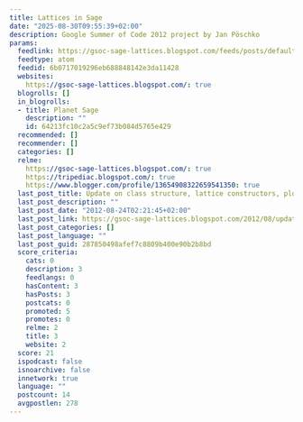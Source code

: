 ```yaml
---
title: Lattices in Sage
date: "2025-08-30T09:55:39+02:00"
description: Google Summer of Code 2012 project by Jan Pöschko
params:
  feedlink: https://gsoc-sage-lattices.blogspot.com/feeds/posts/default
  feedtype: atom
  feedid: 6b0717019296eb688848142e3da11428
  websites:
    https://gsoc-sage-lattices.blogspot.com/: true
  blogrolls: []
  in_blogrolls:
  - title: Planet Sage
    description: ""
    id: 64213fc10c2a5c9ef73b084d5765e429
  recommended: []
  recommender: []
  categories: []
  relme:
    https://gsoc-sage-lattices.blogspot.com/: true
    https://tripediac.blogspot.com/: true
    https://www.blogger.com/profile/13654908322659541350: true
  last_post_title: Update on class structure, lattice constructors, plotting
  last_post_description: ""
  last_post_date: "2012-08-24T02:21:45+02:00"
  last_post_link: https://gsoc-sage-lattices.blogspot.com/2012/08/update-on-class-structure-lattice.html
  last_post_categories: []
  last_post_language: ""
  last_post_guid: 287850498afef7c8809b400e90b2b8bd
  score_criteria:
    cats: 0
    description: 3
    feedlangs: 0
    hasContent: 3
    hasPosts: 3
    postcats: 0
    promoted: 5
    promotes: 0
    relme: 2
    title: 3
    website: 2
  score: 21
  ispodcast: false
  isnoarchive: false
  innetwork: true
  language: ""
  postcount: 14
  avgpostlen: 278
---
```

